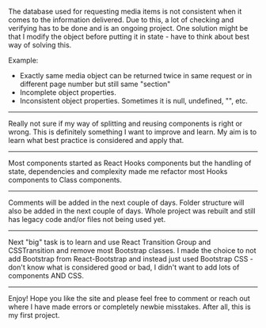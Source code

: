 The database used for requesting media items is not consistent when it comes to the information delivered. 
Due to this, a lot of checking and verifying has to be done and is an ongoing project. One solution might be that I modify the object before putting it in state - have to think about best way of solving this.

Example:
* Exactly same media object can be returned twice in same request or in different page number but still same "section"
* Incomplete object properties.
* Inconsistent object properties. Sometimes it is null, undefined, "", etc. 

-------------------------------------------------------------------------------------------------------------------------------------------

Really not sure if my way of splitting and reusing components is right or wrong. This is definitely something I want to improve and learn.
My aim is to learn what best practice is considered and apply that.

-------------------------------------------------------------------------------------------------------------------------------------------

Most components started as React Hooks components but the handling of state, dependencies and complexity made me refactor most Hooks components to Class components. 

-------------------------------------------------------------------------------------------------------------------------------------------

Comments will be added in the next couple of days. Folder structure will also be added in the next couple of days. Whole project was rebuilt and still has legacy code and/or files not being used yet.

-------------------------------------------------------------------------------------------------------------------------------------------

Next "big" task is to learn and use React Transition Group and CSSTransition and remove most Bootstrap classes. I made the choice to not add Bootstrap from React-Bootstrap and instead just used Bootstrap CSS - don't know what is considered good or bad, I didn't want to add lots of components AND CSS.

-------------------------------------------------------------------------------------------------------------------------------------------

Enjoy! Hope you like the site and please feel free to comment or reach out where I have made errors or completely newbie misstakes. After all, this is my first project.
